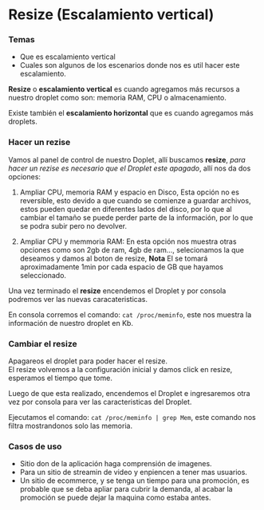 # Resize (Escalamiento vertical)

### Temas

* Que es escalamiento vertical
* Cuales son algunos de los escenarios donde nos es util hacer este escalamiento.

**Resize** o **escalamiento vertical** es cuando agregamos más recursos a nuestro droplet como son: memoria RAM, CPU o almacenamiento.

Existe también el **escalamiento horizontal** que es cuando agregamos más droplets.

### Hacer un rezise

Vamos al panel de control de nuestro Doplet, allí buscamos **resize**, *para hacer un rezise es necesario que el Droplet este apagado*, allí nos da dos opciones: 

1. Ampliar CPU, memoria RAM y espacio en Disco, Esta opción no es reversible, esto devido a que cuando se comienze a guardar archivos, estos pueden quedar en diferentes lados del disco, por lo que al cambiar el tamaño se puede perder parte de la información, por lo que se podra subir pero no devolver.

2. Ampliar CPU y memmoria RAM: En esta opción nos muestra otras opciones como son 2gb de ram, 4gb de ram..., selecionamos la que deseamos y damos al boton de resize, **Nota** El se tomará aproximadamente 1min por cada espacio de GB que hayamos seleccionado.


Una vez terminado el **resize** encendemos el Droplet y por consola podremos ver las nuevas caracateristicas.

En consola corremos el comando: `cat /proc/meminfo`, este nos muestra la información de nuestro droplet en Kb.

### Cambiar el resize

Apagareos el droplet para poder hacer el resize.   
El resize volvemos a la configuración inicial y damos click en resize, esperamos el tiempo que tome.

Luego de que esta realizado, encendemos el Droplet e ingresaremos otra vez por consola para ver las caracteristicas del Droplet.

Ejecutamos el comando: `cat /proc/meminfo | grep Mem`, este comando nos filtra mostrandonos solo las memoria.


### Casos de uso

* Sitio don de la aplicación haga comprensión de imagenes.
* Para un sitio de streamin de video y enpiencen a tener mas usuarios.
* Un sitio de ecommerce, y se tenga un tiempo para una promoción, es probable que se deba apliar para cubrir la demanda, al acabar la promoción se puede dejar la maquina como estaba antes.